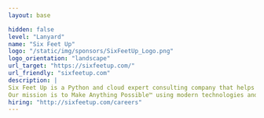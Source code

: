 ```yaml
---
layout: base

hidden: false
level: "Lanyard"
name: "Six Feet Up"
logo: "/static/img/sponsors/SixFeetUp_Logo.png"
logo_orientation: "landscape"
url_target: "https://sixfeetup.com/"
url_friendly: "sixfeetup.com"
description: |
Six Feet Up is a Python and cloud expert consulting company that helps tech leaders build apps faster, innovate with AI/ML, simplify Big Data and leverage Cloud technology. Our expert engineers accelerate digital transformation and implement custom, cutting-edge software for Fortune 100 and 500 companies. Organizations like Capital One, NASA, Purdue and UNEP have sought out our passion for quality since 1999.
Our mission is to Make Anything Possible™ using modern technologies and best practices to build a better world. Our goal is to complete 10 IMPACTFUL Projects — defined as projects that are impressive, transformative and purposeful — by 2025
hiring: "http://sixfeetup.com/careers"
---
```

